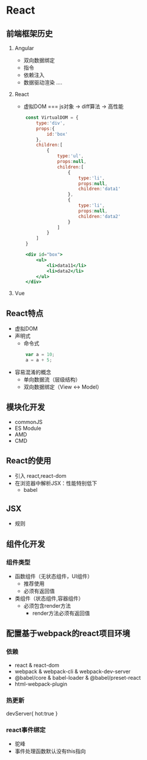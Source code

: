# React

## 前端框架历史
1. Angular
    * 双向数据绑定
    * 指令
    * 依赖注入
    * 数据驱动渲染
    ....
2. React
    * 虚拟DOM   === js对象  ->  diff算法    -> 高性能
    ```jsx
        const VirtualDOM = {
            type:'div',
            props:{
                id:'box'
            },
            children:[
                {
                    type:'ul',
                    props:null,
                    children:[
                        {
                            type:'li',
                            props:null,
                            children:'data1'
                        },
                        {
                            type:'li',
                            props:null,
                            children:'data2'
                        }
                    ]
                }
            ]
        }

        <div id="box">
            <ul>
                <li>data11</li>
                <li>data2</li>
            </ul>
        </div>
    ```

3. Vue

## React特点
* 虚拟DOM
* 声明式
    * 命令式
    ```js
        var a = 10;
        a = a + 5;
    ```
* 容易混淆的概念
    * 单向数据流（层级结构）
    * 双向数据绑定（View <-> Model）

## 模块化开发
* commonJS
* ES Module
* AMD
* CMD

## React的使用
* 引入 react,react-dom
* 在浏览器中解析JSX：性能特别低下
    * babel

## JSX
* 规则


## 组件化开发

### 组件类型
* 函数组件（无状态组件，UI组件）
    * 推荐使用
    * 必须有返回值
* 类组件（状态组件,容器组件）
    * 必须包含render方法
        * render方法必须有返回值

## 配置基于webpack的react项目环境

### 依赖
* react & react-dom
* webpack & webpack-cli & webpack-dev-server
* @babel/core & babel-loader & @babel/preset-react
* html-webpack-plugin

### 热更新
devServer{
    hot:true
}

### react事件绑定
* 驼峰
* 事件处理函数默认没有this指向
